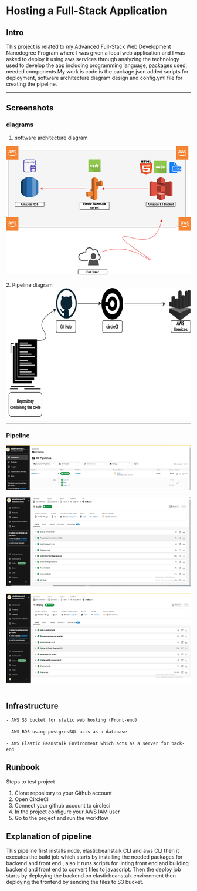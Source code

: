 # Hosting a Full-Stack Application
## Intro

   This project is related to my Advanced Full-Stack Web Development Nanodegree Program where I was given a local web application and I was asked to deploy it using aws 
   services through analyzing the technology used to develop the app including programming language, packages used, needed components.My work is code is the package.json 
   added scripts for deployment, software architecture diagram design and config.yml file for creating the pipeline. 

---

## Screenshots
### diagrams
1. software architecture diagram

  <img src="https://github.com/abdelrahman32002/Web-App-Deployment/blob/main/screenshots/architecture-diagram.jpg?raw=true" width="700" height="350" />
   <br></br>
2. Pipeline diagram
 
 
 <img src="https://github.com/abdelrahman32002/Web-App-Deployment/blob/main/screenshots/pipline.jpg?raw=true" width="700" height="350" />
 
---
### Pipeline

  <img src="https://github.com/abdelrahman32002/Web-App-Deployment/blob/main/screenshots/sub1.png?raw=true" />
   <br></br>
 <img src="https://github.com/abdelrahman32002/Web-App-Deployment/blob/main/screenshots/sub2.png?raw=true" />
  <br></br>
  <img src="https://github.com/abdelrahman32002/Web-App-Deployment/blob/main/screenshots/sub3.png?raw=true" />
   <br></br>
  
  
  




## Infrastructure

```
- AWS S3 bucket for static web hosting (Front-end)

- AWS RDS using postgresSQL acts as a database

- AWS Elastic Beanstalk Environment which acts as a server for back-end

```

## Runbook

Steps to test project

1. Clone repository to your Github account
1. Open CircleCi
1. Connect your github account to circleci
1. In the project configure your AWS IAM user
1. Go to the project and run the workflow


## Explanation of pipeline

This pipeline first installs node, elasticbeanstalk CLI and aws CLI then it executes the build job which starts by installing the needed packages for backend and front end , also it runs scripts for linting front end and building backend and front end to convert files to javascript. Then the deploy job starts by deploying the backend  on elasticbeanstalk environment then deploying the frontend by sending the files to S3 bucket.



